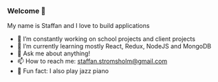 ### Welcome 👋

My name is Staffan and I love to build applications

- 🔭 I’m constantly working on school projects and client projects
- 🌱 I’m currently learning mostly React, Redux, NodeJS and MongoDB
- 💬 Ask me about anything!
- 📫 How to reach me: staffan.stromsholm@gmail.com
- 🎹 Fun fact: I also play jazz piano
